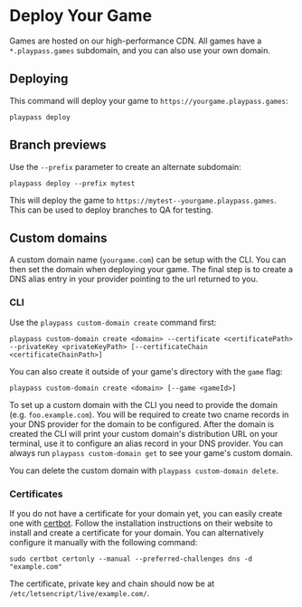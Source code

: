 # Deploy Your Game

Games are hosted on our high-performance CDN. All games have a `*.playpass.games` subdomain, and you can also use your own domain.

## Deploying

This command will deploy your game to `https://yourgame.playpass.games`:

```shell
playpass deploy
```

## Branch previews

Use the `--prefix` parameter to create an alternate subdomain:

```shell
playpass deploy --prefix mytest
```

This will deploy the game to `https://mytest--yourgame.playpass.games`. This can be used to deploy
branches to QA for testing.

## Custom domains

A custom domain name (`yourgame.com`) can be setup with the CLI. You can then set the domain when
deploying your game. The final step is to create a DNS alias entry in your provider pointing to the
url returned to you.

### CLI

Use the `playpass custom-domain create` command first:

```shell
playpass custom-domain create <domain> --certificate <certificatePath> --privateKey <privateKeyPath> [--certificateChain <certificateChainPath>]
```

You can also create it outside of your game's directory with the `game` flag:

```shell
playpass custom-domain create <domain> [--game <gameId>]
```

To set up a custom domain with the CLI you need to provide the domain (e.g. `foo.example.com`). You will be required to create two cname records in your DNS provider for the domain to be configured.
After the domain is created the CLI will print your custom domain's distribution URL on your terminal, use it to configure an alias record in your DNS provider.
You can always run `playpass custom-domain get` to see your game's custom domain.

You can delete the custom domain with `playpass custom-domain delete`.

### Certificates

If you do not have a certificate for your domain yet, you can easily create one with [certbot](https://certbot.eff.org/).
Follow the installation instructions on their website to install and create a certificate for your domain.
You can alternatively configure it manually with the following command:

```shell
sudo certbot certonly --manual --preferred-challenges dns -d "example.com"
```

The certificate, private key and chain should now be at `/etc/letsencript/live/example.com/`.
